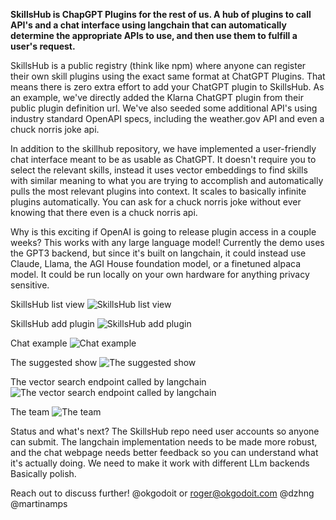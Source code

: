__SkillsHub is ChapGPT Plugins for the rest of us. A hub of plugins to call API's and a chat interface using langchain that can automatically determine the appropriate APIs to use, and then use them to fulfill a user's request.__

SkillsHub is a public registry (think like npm) where anyone can register their own skill plugins using the exact same format at ChatGPT Plugins.  That means there is zero extra effort to add your ChatGPT plugin to SkillsHub.  As an example, we've directly added the Klarna ChatGPT plugin from their public plugin definition url.  We've also seeded some additional API's using industry standard OpenAPI specs, including the weather.gov API and even a chuck norris joke api.

In addition to the skillhub repository, we have implemented a user-friendly chat interface meant to be as usable as ChatGPT.  It doesn't require you to select the relevant skills, instead it uses vector embeddings to find skills with similar meaning to what you are trying to accomplish and automatically pulls the most relevant plugins into context.  It scales to basically infinite plugins automatically.  You can ask for a chuck norris joke without ever knowing that there even is a chuck norris api.

Why is this exciting if OpenAI is going to release plugin access in a couple weeks?  This works with any large language model!  Currently the demo uses the GPT3 backend, but since it's built on langchain, it could instead use Claude, Llama, the AGI House foundation model, or a finetuned alpaca model.  It could be run locally on your own hardware for anything privacy sensitive.

SkillsHub list view
![SkillsHub list view](https://okgodoit.com/skillshub/1.png)

SkillsHub add plugin
![SkillsHub add plugin](https://okgodoit.com/skillshub/2.png)

Chat example
![Chat example](https://okgodoit.com/skillshub/6.png)

The suggested show
![The suggested show](https://okgodoit.com/skillshub/7.png)

The vector search endpoint called by langchain
![The vector search endpoint called by langchain](https://okgodoit.com/skillshub/8.png)

The team
![The team](https://okgodoit.com/skillshub/10.png)

Status and what's next?
The SkillsHub repo need user accounts so anyone can submit.  The langchain implementation needs to be made more robust, and the chat webpage needs better feedback so you can understand what it's actually doing.  We need to make it work with different LLm backends Basically polish.

Reach out to discuss further!
@okgodoit or roger@okgodoit.com
@dzhng
@martinamps

